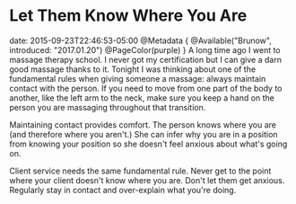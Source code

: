 # Let Them Know Where You Are
date: 2015-09-23T22:46:53-05:00
@Metadata {
  @Available("Brunow", introduced: "2017.01.20")
  @PageColor(purple)
}
A long time ago I went to massage therapy school. I never got my certification but I can give a darn good massage thanks to it. Tonight I was thinking about one of the fundamental rules when giving someone a massage: always maintain contact with the person. If you need to move from one part of the body to another, like the left arm to the neck, make sure you keep a hand on the person you are massaging throughout that transition.

Maintaining contact provides comfort. The person knows where you are (and therefore where you aren't.) She can infer why you are in a position from knowing your position so she doesn't feel anxious about what's going on.

Client service needs the same fundamental rule. Never get to the point where your client doesn't know where you are. Don't let them get anxious. Regularly stay in contact and over-explain what you're doing.
